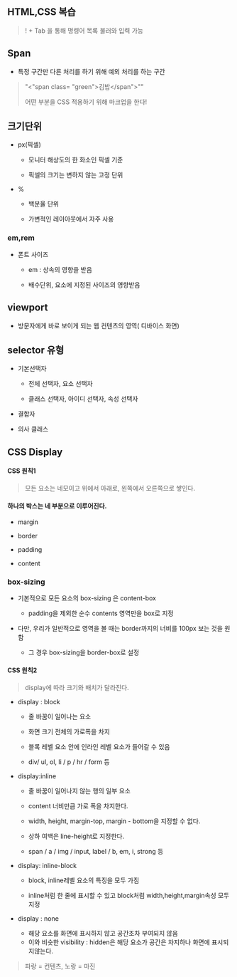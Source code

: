 ## HTML,CSS 복습

> <!DOCTYPE>
> 
> <HTML><HEAD><body>

> ! + Tab 을 통해 명령어 목록 불러와 입력 가능

## Span

- 특정 구간만 다른 처리를 하기 위해 예외 처리를 하는 구간

> "<"span class= "green">김밥</span">""
> 
> 어떤 부분을  CSS 적용하기 위해 마크업을 한다!

## 크기단위

- px(픽셀)
  
  - 모니터 해상도의 한 화소인 픽셀 기준
  
  - 픽셀의 크기는 변하지 않는 고정 단위

- %
  
  - 백분율 단위
  
  - 가변적인 레이아웃에서 자주 사용

### em,rem

- 폰트 사이즈
  
  - em : 상속의 영향을 받음
  
  - 배수단위, 요소에 지정된 사이즈의 영향받음

## viewport

- 방문자에게 바로 보이게 되는 웹 컨텐츠의 영역( 디바이스 화면)

## selector 유형

- 기본선택자
  
  - 전체 선택자, 요소 선택자
  
  - 클래스 선택자, 아이디 선택자, 속성 선택자

- 결합자

- 의사 클래스

## CSS Display

#### CSS 원칙1

> 모든 요소는 네모이고 위에서 아래로, 왼쪽에서 오른쪽으로 쌓인다.

#### 하나의 박스는 네 부분으로 이루어진다.

- margin

- border

- padding

- content

### box-sizing

- 기본적으로 모든 요소의 box-sizing 은 content-box
  
  - padding을 제외한 순수 contents 영역만을 box로 지정

- 다만, 우리가 일반적으로 영역을 볼 때는 border까지의 너비를 100px 보는 것을 원함
  
  - 그 경우 box-sizing을 border-box로 설정

#### CSS 원칙2

> display에 따라 크기와 배치가 달라진다.

- display : block
  
  - 줄 바꿈이 일어나는 요소
  
  - 화면 크기 전체의 가로폭을 차지
  
  - 블록 레벨 요소 안에 인라인 레벨 요소가 들어갈 수 있음
  
  - div/ ul, ol, li / p / hr / form 등

- display:inline
  
  - 줄 바꿈이 일어나지 않는 행의 일부 요소
  
  - content 너비만큼 가로 폭을 차지한다.
  
  - width, height, margin-top, margin - bottom을 지정할 수 없다.
  
  - 상하 여백은 line-height로 지정한다.
  
  - span / a / img / input, label / b, em, i, strong 등

- display: inline-block
  
  - block, inline레벨 요소의 특징을 모두 가짐
  
  - inline처럼 한 줄에 표시할 수 있고 block처럼 width,height,margin속성 모두 지정

- display : none
  
  - 해당 요소를 화면에 표시하지 않고 공간조차 부여되지 않음
  - 이와 비슷한 visibility : hidden은 해당 요소가 공간은 차지하나 화면에 표시되지않는다.

> 파랑 = 컨텐츠, 노랑 = 마진
